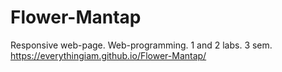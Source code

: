 # Flower-Mantap
Responsive web-page. 
Web-programming. 1 and 2 labs.
3 sem. 
https://everythingiam.github.io/Flower-Mantap/
